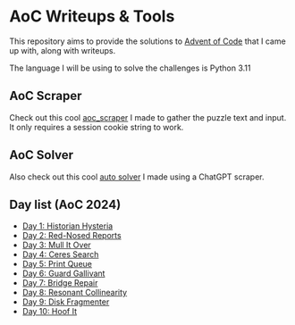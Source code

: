 # AoC Writeups & Tools

This repository aims to provide the solutions to [Advent of Code](https://adventofcode.com/) that I came up with, along with writeups.

The language I will be using to solve the challenges is Python 3.11

## AoC Scraper

Check out this cool [aoc_scraper](Solver/aoc_scraper.py) I made to gather the puzzle text and input.
It only requires a session cookie string to work.

## AoC Solver

Also check out this cool [auto solver](Solver/aoc_solver.py) I made using a ChatGPT scraper.

## Day list (AoC 2024)

- [Day 1: Historian Hysteria](AoC_2024/day_1/README.md)
- [Day 2: Red-Nosed Reports](AoC_2024/day_2/README.md)
- [Day 3: Mull It Over](AoC_2024/day_3/README.md)
- [Day 4: Ceres Search](AoC_2024/day_4/README.md)
- [Day 5: Print Queue](AoC_2024/day_5/README.md)
- [Day 6: Guard Gallivant](AoC_2024/day_6/README.md)
- [Day 7: Bridge Repair](AoC_2024/day_7/README.md)
- [Day 8: Resonant Collinearity](AoC_2024/day_8/README.md)
- [Day 9: Disk Fragmenter](AoC_2024/day_9/README.md)
- [Day 10: Hoof It](AoC_2024/day_10/README.md)
